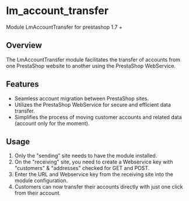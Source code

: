 # lm_account_transfer
Module LmAccountTransfer for prestashop 1.7 +

## Overview
The LmAccountTransfer module facilitates the transfer of accounts from one PrestaShop website to another using the PrestaShop WebService.

## Features
- Seamless account migration between PrestaShop sites.
- Utilizes the PrestaShop WebService for secure and efficient data transfer.
- Simplifies the process of moving customer accounts and related data (account only for the moment).

## Usage
1. Only the "sending" site needs to have the module installed.
2. On the "receiving" site, you need to create a Webservice key with "customers" & "addresses" checked for GET and POST.
3. Enter the URL and Webservice key from the receiving site into the module configuration.
4. Customers can now transfer their accounts directly with just one click from their account.
